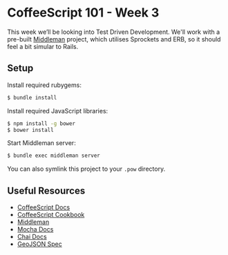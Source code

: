 # CoffeeScript 101 - Week 3

This week we’ll be looking into Test Driven Development.
We'll work with a pre-built [Middleman](http://middlemanapp.com/) project, which utilises Sprockets and ERB, so it should feel a bit simular to Rails.

##  Setup

Install required rubygems:
```sh
$ bundle install
```

Install required JavaScript libraries:
```sh
$ npm install -g bower
$ bower install
```

Start Middleman server:
```sh
$ bundle exec middleman server
```
You can also symlink this project to your `.pow` directory.

## Useful Resources
- [CoffeeScript Docs](http://coffeescript.org/)
- [CoffeeScript Cookbook](http://coffeescriptcookbook.com/)
- [Middleman](http://middlemanapp.com/)
- [Mocha Docs](http://mochajs.org/)
- [Chai Docs](http://chaijs.com/)
- [GeoJSON Spec](http://www.geojson.org/geojson-spec.html)
